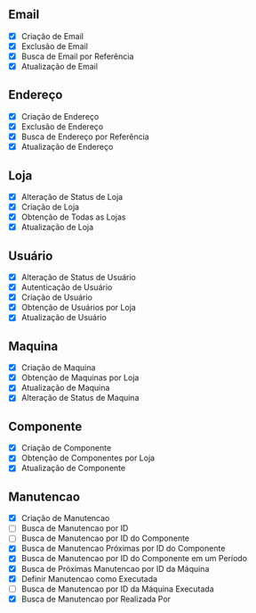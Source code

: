 ## Email
- [x] Criação de Email
- [x] Exclusão de Email
- [x] Busca de Email por Referência
- [x] Atualização de Email

## Endereço
- [x] Criação de Endereço
- [x] Exclusão de Endereço
- [x] Busca de Endereço por Referência
- [x] Atualização de Endereço

## Loja
- [x] Alteração de Status de Loja
- [x] Criação de Loja
- [x] Obtenção de Todas as Lojas
- [x] Atualização de Loja

## Usuário
- [x] Alteração de Status de Usuário
- [x] Autenticação de Usuário
- [x] Criação de Usuário
- [x] Obtenção de Usuários por Loja
- [x] Atualização de Usuário

## Maquina
- [X] Criação de Maquina
- [X] Obtenção de Maquinas por Loja
- [X] Atualização de Maquina
- [X] Alteração de Status de Maquina

## Componente
- [X] Criação de Componente
- [X] Obtenção de Componentes por Loja
- [X] Atualização de Componente

## Manutencao
- [x] Criação de Manutencao
- [ ] Busca de Manutencao por ID
- [ ] Busca de Manutencao por ID do Componente
- [X] Busca de Manutencao Próximas por ID do Componente
- [X] Busca de Manutencao por ID do Componente em um Período
- [X] Busca de Próximas Manutencao por ID da Máquina
- [X] Definir Manutencao como Executada
- [ ] Busca de Manutencao por ID da Máquina Executada
- [X] Busca de Manutencao por Realizada Por
